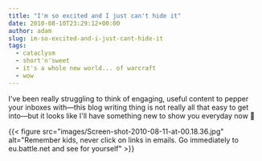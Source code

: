 ```yaml
---
title: "I'm so excited and I just can't hide it"
date: 2010-08-10T23:29:12+00:00
author: adam
slug: im-so-excited-and-i-just-cant-hide-it
tags:
  - cataclysm
  - short'n'sweet
  - it's a whole new world... of warcraft
  - wow
---
```


I've been really struggling to think of engaging, useful content to pepper your inboxes with—this blog writing thing is not really all that easy to get into—but it looks like I'll have something new to show you everyday now 🙂

{{< figure src="images/Screen-shot-2010-08-11-at-00.18.36.jpg" alt="Remember kids, never click on links in emails. Go immediately to eu.battle.net and see for yourself" >}}

<!--more-->